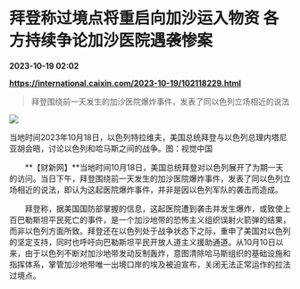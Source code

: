 # 拜登称过境点将重启向加沙运入物资 各方持续争论加沙医院遇袭惨案

**2023-10-19 02:02**

**https://international.caixin.com/2023-10-19/102118229.html**

> 拜登围绕前一天发生的加沙医院爆炸事件，发表了同以色列立场相近的说法

  

![](https://img.caixin.com/2023-10-19/169768042184060_840_560.jpg)

当地时间2023年10月18日，以色列特拉维夫，美国总统拜登与以色列总理内塔尼亚胡会晤，讨论以色列和哈马斯之间的战争。图：视觉中国

  

　　**【财新网】**当地时间10月18日，美国总统拜登对以色列展开了为期一天的访问。当日下午，拜登围绕前一天发生的加沙医院爆炸事件，发表了同以色列立场相近的说法，即认为这起医院爆炸事件，并非是因以色列军队的袭击而造成。

　　拜登称，据美国国防部掌握的信息，这起医院遭到袭击并发生爆炸，或致使上百巴勒斯坦平民死亡的事件，是一个加沙地带的恐怖主义组织误射火箭弹的结果，而非以色列方面所致。拜登还在以色列处于战争状态下之际，重申了美国对以色列的坚定支持，同时也呼吁向巴勒斯坦平民开放人道主义援助通道。从10月10日以来，由于以色列不断对加沙地带发动反制轰炸，意图清除哈马斯组织的基础设施和指挥体系，掌管加沙地带唯一出境口岸的埃及被迫宣布，关闭无法正常运作的拉法过境点。